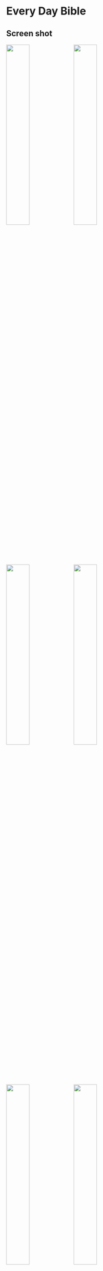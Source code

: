 # Every Day Bible

## Screen shot

<img src="https://user-images.githubusercontent.com/54878755/117224581-e3ed8200-ae42-11eb-854b-5ced811905b9.gif" width="35%"> <img src="https://user-images.githubusercontent.com/54878755/117224583-e64fdc00-ae42-11eb-99ca-d64178329e9f.gif" width="35%">


<img src="https://user-images.githubusercontent.com/54878755/117223900-4f365480-ae41-11eb-999e-ac93039b7939.png" width="35%"> <img src="https://user-images.githubusercontent.com/54878755/117224027-902e6900-ae41-11eb-9a80-92edbecdd596.png" width="35%">

<img src="https://user-images.githubusercontent.com/54878755/117224102-be13ad80-ae41-11eb-874a-b726348224d6.png" width="35%"> <img src="https://user-images.githubusercontent.com/54878755/117224106-bfdd7100-ae41-11eb-960d-4674e1e575da.png" width="35%">

<img src="https://user-images.githubusercontent.com/54878755/117224187-de436c80-ae41-11eb-9793-efd9cd1686ad.png" width="35%"> <img src="https://user-images.githubusercontent.com/54878755/117224190-e00d3000-ae41-11eb-888c-68d595861845.png" width="35%">


## Design Pattern
 [MVVM](https://morioh.com/p/065577fc11ef)
## Database
 [Hive](https://pub.dev/packages/hive)
## Source Tree
```
lib
├─generated_plugin_registrant.dart
├─main.dart
│
├─utils
│  │  hive_database.dart
│  │  bible_hive_database.dart
│  │
│  └─qt_utils
│          qt_hive_database.dart
│          qt_web_parser.dart
│          qt_audio_player.dart
│
├─views
│  ├─intro_views
│  │      intro_view.dart
│  │      intro_title_view.dart
│  │      intro_button_view.dart
│  │      intro_lib.dart
│  │
│  ├─qt_views
│  │      qt_view.dart
│  │      qt_title_view.dart
│  │      qt_list_view.dart
│  │      qt_lib.dart
│  │      qt_audio_view.dart
│  │      qt_alert.dart
│  │
│  ├─bible_views
│  │      bible_view.dart
│  │      bible_drawer_menu_view.dart
│  │      bible_chapter_list_view.dart
│  │      bible_text_selection_controls.dart
│  │      bible_lib.dart
│  │
│  └─dash_board_views
│          dash_board_view.dart
│          dash_board_tree_view.dart
│          dash_board_lib.dart
│
├─view_models
│  ├─qt_view_models
│  │      qt_audio_view_model.dart
│  │      qt_title_view_model.dart
│  │
│  └─bible_view_models
│          bible_view_model.dart
│          bible_drawer_menu_view_model.dart
│
├─models
│      bible.dart
│      quite_time.dart
│      hive_model.dart
│
├─controllers
│      qt_controller.dart
│      bible_controller.dart
│
├─widgets
│      bible_scaffold.dart
│      glasses_container.dart
│      widgets_lib.dart
│
└─constants
        bible_const.dart
```

## License
###### Copyright © 2018 [Scripture Union Korea](https://www.su.or.kr/). All rights reserved.

 
